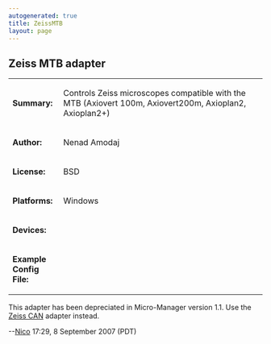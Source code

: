 ```yaml
---
autogenerated: true
title: ZeissMTB
layout: page
---
```


## Zeiss MTB adapter

<table>

<tr>

<td markdown="1">

**Summary:**

</td>

<td markdown="1" valign="top">

Controls Zeiss microscopes compatible with the MTB (Axiovert 100m,
Axiovert200m, Axioplan2, Axioplan2+)

</td>

</tr>

<tr>

<td markdown="1">

**Author:**

</td>

<td markdown="1">

Nenad Amodaj

</td>

</tr>

<tr>

<td markdown="1">

**License:**

</td>

<td markdown="1">

BSD

</td>

</tr>

<tr>

<td markdown="1">

**Platforms:**

</td>

<td markdown="1">

Windows

</td>

</tr>

<tr>

<td markdown="1" valign="top">

**Devices:**

</td>

<td markdown="1">

</td>

</tr>

<tr>

<td markdown="1" width=20%>

**Example Config File:**

</td>

<td markdown="1">

</td>

</tr>

</table>

This adapter has been depreciated in Micro-Manager version 1.1. Use the
[ Zeiss CAN](ZeissCAN "wikilink") adapter instead.

\--[Nico](User:Nico "wikilink") 17:29, 8 September 2007 (PDT)
